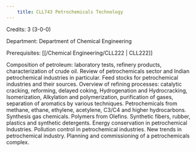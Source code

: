 ```yaml
---
    title: CLL743 Petrochemicals Technology
---
```

Credits: 3 (3-0-0)

Department: Department of Chemical Engineering

Prerequisites: [[/Chemical Engineering/CLL222 | CLL222]]

Composition of petroleum: laboratory tests, refinery products, characterization of crude oil. Review of petrochemicals sector and Indian petrochemical industries in particular. Feed stocks for petrochemical industries and their sources. Overview of refining processes: catalytic cracking, reforming, delayed coking, Hydrogenation and Hydrocracking, Isomerization, Alkylation and polymerization, purification of gases, separation of aromatics by various techniques. Petrochemicals from methane, ethane, ethylene, acetylene, C3/C4 and higher hydrocarbons. Synthesis gas chemicals. Polymers from Olefins. Synthetic fibers, rubber, plastics and synthetic detergents. Energy conservation in petrochemical Industries. Pollution control in petrochemical industries. New trends in petrochemical industry. Planning and commissioning of a petrochemicals complex.